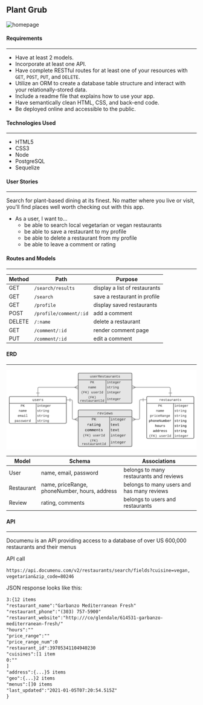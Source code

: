 ## Plant Grub
![homepage](public/images/home.png)
#### Requirements
___

* Have at least 2 models.
* Incorporate at least one API.
* Have complete RESTful routes for at least one of your resources with `GET`, `POST`, `PUT`, and `DELETE`.
* Utilize an ORM to create a database table structure and interact with your relationally-stored data.
* Include a readme file that explains how to use your app.
* Have semantically clean HTML, CSS, and back-end code.
* Be deployed online and accessible to the public.

#### Technologies Used
___
* HTML5
* CSS3
* Node
* PostgreSQL
* Sequelize

#### User Stories
___
Search for plant-based dining at its finest. No matter where you live or visit, you'll find places well worth checking out with this app.
* As a user, I want to...
    * be able to search local vegetarian or vegan restaurants
    * be able to save a restaurant to my profile
    * be able to delete a restaurant from my profile
    * be able to leave a comment or rating

#### Routes and Models
___

| Method | Path | Purpose |
| ------ | -------------- | -------------------------------- |
| GET | `/search/results` | display a list of restaurants |
| GET | `/search` | save a restaurant in profile |
| GET | `/profile` | display saved restaurants |
| POST | `/profile/comment/:id` | add a comment |
| DELETE | `/:name` | delete a restaurant |
| GET | `/comment/:id` | render comment page |
| PUT | `/comment/:id` | edit a comment |

#### ERD<br>
___
![ERD](public/images/erd.png)
<br>

| Model | Schema | Associations |
| ------| -------| ----------------------------------------- |
| User| name, email, password | belongs to many restaurants and reviews|
| Restaurant | name, priceRange, phoneNumber, hours, address | belongs to many users and has many reviews|
| Review | rating, comments | belongs to users and restaurants |

#### API
____
Documenu is an API providing access to a database of over US 600,000 restaurants and their menus

API call
```
https://api.documenu.com/v2/restaurants/search/fields?cuisine=vegan, vegetarian&zip_code=80246
```
JSON response looks like this:
```
3:{12 items
"restaurant_name":"Garbanzo Mediterranean Fresh"
"restaurant_phone":"(303) 757-5900"
"restaurant_website":"http:///co/glendale/614531-garbanzo-mediterranean-fresh/"
"hours":""
"price_range":""
"price_range_num":0
"restaurant_id":39705341104940230
"cuisines":[1 item
0:""
]
"address":{...}5 items
"geo":{...}2 items
"menus":[]0 items
"last_updated":"2021-01-05T07:20:54.515Z"
}
```
